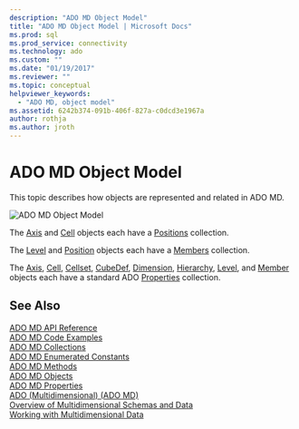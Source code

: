 ```yaml
---
description: "ADO MD Object Model"
title: "ADO MD Object Model | Microsoft Docs"
ms.prod: sql
ms.prod_service: connectivity
ms.technology: ado
ms.custom: ""
ms.date: "01/19/2017"
ms.reviewer: ""
ms.topic: conceptual
helpviewer_keywords: 
  - "ADO MD, object model"
ms.assetid: 6242b374-091b-406f-827a-c0dcd3e1967a
author: rothja
ms.author: jroth
---
```

# ADO MD Object Model
This topic describes how objects are represented and related in ADO MD.  
  
 ![ADO MD Object Model](../../../ado/reference/ado-md-api/media/ado_md_object_model.gif "ADO_MD_object_model")  
  
 The [Axis](./axis-object-ado-md.md) and [Cell](./cell-object-ado-md.md) objects each have a [Positions](./positions-collection-ado-md.md) collection.  
  
 The [Level](./level-object-ado-md.md) and [Position](./position-object-ado-md.md) objects each have a [Members](./members-collection-ado-md.md) collection.  
  
 The [Axis](./axis-object-ado-md.md), [Cell](./cell-object-ado-md.md), [Cellset](./cellset-object-ado-md.md), [CubeDef](./cubedef-object-ado-md.md), [Dimension](./dimension-object-ado-md.md), [Hierarchy](./hierarchy-object-ado-md.md), [Level](./level-object-ado-md.md), and [Member](./member-object-ado-md.md) objects each have a standard ADO [Properties](../ado-api/properties-collection-ado.md) collection.  
  
## See Also  
 [ADO MD API Reference](?view=sql-server-ver15)   
 [ADO MD Code Examples](./ado-md-code-examples.md)   
 [ADO MD Collections](./ado-md-collections.md)   
 [ADO MD Enumerated Constants](./ado-md-enumerated-constants.md)   
 [ADO MD Methods](./ado-md-methods.md)   
 [ADO MD Objects](./ado-md-objects.md)   
 [ADO MD Properties](./ado-md-properties.md)   
 [ADO (Multidimensional) (ADO MD)](../../guide/multidimensional/ado-multidimensional-ado-md.md)   
 [Overview of Multidimensional Schemas and Data](../../guide/multidimensional/overview-of-multidimensional-schemas-and-data.md)   
 [Working with Multidimensional Data](../../guide/multidimensional/working-with-multidimensional-data.md)
